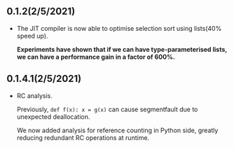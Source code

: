 ## 0.1.2(2/5/2021)

- The JIT compiler is now able to optimise selection sort using lists(40% speed up).

  **Experiments have shown that if we can have type-parameterised lists, we can have
  a performance gain in a factor of 600%.**

## 0.1.4.1(2/5/2021)

- RC analysis.
   
  Previously, `def f(x): x = g(x)` can cause segmentfault due to unexpected deallocation.

  We now added analysis for reference counting in Python side, greatly reducing redundant RC
  operations at runtime.
